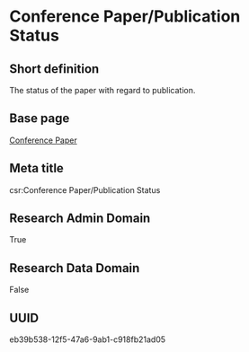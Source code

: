 # Conference Paper/Publication Status
## Short definition
The status of the paper with regard to publication.
## Base page
[Conference Paper](../../Objects/Conference%20Paper.md)
## Meta title
csr:Conference Paper/Publication Status
## Research Admin Domain
True
## Research Data Domain
False
## UUID
eb39b538-12f5-47a6-9ab1-c918fb21ad05
